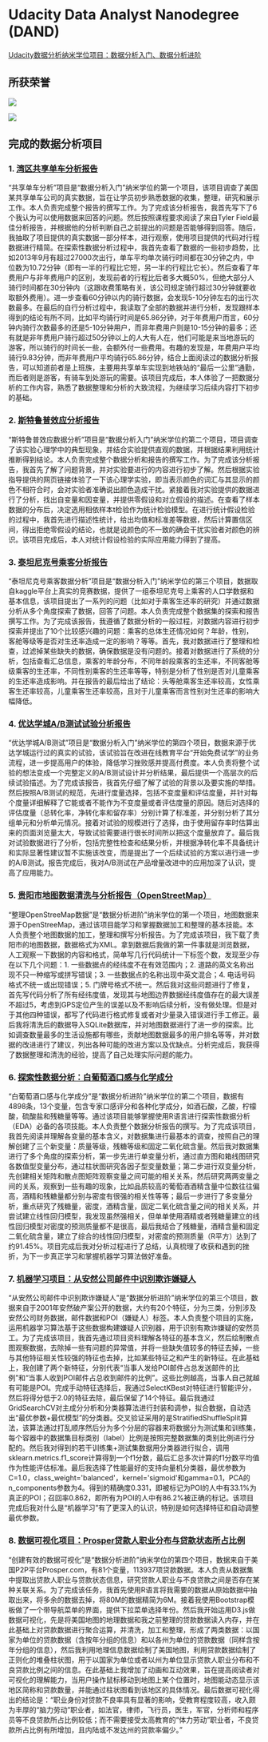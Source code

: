 # Udacity Data Analyst Nanodegree (DAND)

[Udacity数据分析纳米学位项目：数据分析入门、数据分析进阶](https://cn.udacity.com/dand)

## 所获荣誉

![](https://github.com/leesper/become-data-analyst/blob/master/dand1.jpg)

![](https://github.com/leesper/become-data-analyst/blob/master/dand2.jpg)

## 完成的数据分析项目

### 1. [湾区共享单车分析报告](https://nbviewer.jupyter.org/github/leesper/become-data-analyst/blob/master/P0_BayAreaBikeShareAnalysis/Bay_Area_Bike_Share_Analysis.ipynb)

“共享单车分析”项目是“数据分析入门”纳米学位的第一个项目，该项目调查了美国某共享单车公司的真实数据，旨在让学员初步熟悉数据的收集，整理，研究和展示工作。本人负责完成整个报告的撰写工作。为了完成该分析报告，我首先写下了6个我认为可以使用数据来回答的问题。然后按照课程要求阅读了来自Tyler Field最佳分析报告，并根据他的分析判断自己之前提出的问题是否能够得到回答。随后，我抽取了项目提供的真实数据一部分样本，进行观察，使用项目提供的代码对行程数据进行精简。在探索性数据分析过程中，我首先查看了数据的一些初步趋势，比如2013年9月有超过27000次出行，单车平均单次骑行时间都在30分钟之内，中位数为10.72分钟（即有一半的行程比它短，另一半的行程比它长）。然后查看了年费用户与非年费用户的区别，发现前者的行程比后者多大概50%，但绝大部分人骑行时间都在30分钟内（这跟收费策略有关，该公司规定骑行超过30分钟就要收取额外费用）。进一步查看60分钟以内的骑行数据，会发现5-10分钟左右的出行次数最多。在最后的自行分析过程中，我读取了全部的数据并进行分析，发现跟样本得到的结论有所不同，比如平均骑行时间是65.86分钟，对于年费用户而言，60分钟内骑行次数最多的还是5-10分钟用户，而非年费用户则是10-15分钟的最多；还有就是非年费用户骑行超过50分钟以上的人大有人在，他们可能是来当地游玩的游客，所以骑行的时间长一些，会额外付一些费用。有趣的发现是，年费用户平均骑行9.83分钟，而非年费用户平均骑行65.86分钟，结合上面阅读过的数据分析报告，可以知道前者是上班族，主要用共享单车实现到地铁站的“最后一公里”通勤，而后者则是游客，有骑车到处游玩的需要。该项目完成后，本人体验了一把数据分析的工作内容，熟悉了数据整理和分析的大致流程，为继续学习后续内容打下初步的基础。

### 2. [斯特鲁普效应分析报告](https://nbviewer.jupyter.org/github/leesper/become-data-analyst/blob/master/P1_StroopEffectAnalysis/P1_StroopEffectAnalysis.ipynb)

“斯特鲁普效应数据分析”项目是“数据分析入门”纳米学位的第二个项目，项目调查了该实验心理学中的典型现象，并结合实验提供直观的数据，并根据结果利用统计推断得到结论。本人负责完成整个数据分析和报告的撰写工作。为了完成该分析报告，我首先了解了问题背景，并对实验要进行的内容进行初步了解。然后根据实验指导提供的网页链接体验了一下该心理学实验，即当表示颜色的词汇与其显示的颜色不相符合时，会对实验者准确说出颜色造成干扰。紧接着我对实验提供的数据进行了分析，找出自变量和因变量，并提供零假设和对立假设的描述。在查看了样本数据的分布后，决定选用相依样本t检验作为统计检验模型。在进行统计假设检验的过程中，我首先进行描述性统计，给出均值和标准差等数据，然后计算置信区间，得出拒绝零假设的结论，也就是说颜色的不一致的确会干扰实验者对颜色的辨识。该项目完成后，本人对统计假设检验的实际应用能力得到了提高。

### 3. [泰坦尼克号乘客分析报告](https://nbviewer.jupyter.org/github/leesper/become-data-analyst/blob/master/P2_investigate_dataset/P2investivate_dataset.ipynb)

“泰坦尼克号乘客数据分析”项目是“数据分析入门”纳米学位的第三个项目，数据取自kaggle平台上真实的竞赛数据，提供了一组泰坦尼克号上乘客的人口学数据和基本信息，该项目提出了一系列的问题（比如对于乘客生还率的研究）并通过数据分析从多个角度探索了数据，回答了问题。本人负责完成整个数据集的探索和报告撰写工作。为了完成该报告，我遵循了数据分析的一般过程，对数据内容进行初步探索并提出了10个比较感兴趣的问题：乘客的总体生还情况如何？年龄，性别，客舱等级等是否对生还率造成一定的影响？等等。首先，我对数据进行了整理和检查，过滤掉某些缺失的数据，确保数据是没有问题的。接着对数据进行了系统的分析，包括查看汇总信息，乘客的年龄分布，不同年龄段乘客的生还率，不同客舱等级乘客的生还率，不同性别乘客的生还率等等，特别是分析了性别是否对儿童乘客的生还率造成影响。并在报告的最后给出了结论：头等舱乘客生还率较高，女性乘客生还率较高，儿童乘客生还率较高，且对于儿童乘客而言性别对生还率的影响大幅降低。

### 4. [优达学城A/B测试试验分析报告](https://nbviewer.jupyter.org/github/leesper/become-data-analyst/blob/master/P7_ABTest/P7_AB_test.ipynb)

“优达学城A/B测试”项目是“数据分析入门”纳米学位的第四个项目，数据来源于优达学城运行过的真实的试验，该试验旨在改进在线教育平台“开始免费试学”的业务流程，进一步提高用户的体验，降低学习挫败感并提高付费度。本人负责将整个试验的想法变成一个完整定义的A/B测试设计并分析结果，最后提供一个高层次的后续试验描述。为了完成该报告，我首先仔细了解了试验的背景以及要实施的举措。然后按照A/B测试的规范，先进行度量选择，包括不变度量和评估度量，并针对每个度量详细解释了它能或者不能作为不变度量或者评估度量的原因。随后对选择的评估度量（总转化率，净转化率和留存率）分别计算了标准差，并分别分析了其分组单元和分析单元情况。接着对试验的规模进行了选择，由于使用留存率时估算出来的页面浏览量太大，导致试验需要进行很长时间所以把这个度量放弃了。最后我对试验数据进行了分析，包括完整性检查和结果分析，并根据净转化率不具备统计和实际显著性建议暂不实施该改变，而是提出了一个后续试验的方案以进行进一步的A/B测试。报告完成后，我对A/B测试在产品增量改进中的应用加深了认识，提高了应用能力。

### 5. [贵阳市地图数据清洗与分析报告（OpenStreetMap）](https://nbviewer.jupyter.org/github/leesper/become-data-analyst/blob/master/P3_OpenStreetMap/P3_open_street_map.ipynb)

“整理OpenStreeMap数据”是“数据分析进阶”纳米学位的第一个项目，地图数据来源于OpenStreeMap，通过该项目能学习和掌握数据加工和整理的基本技能。本人负责整个地图数据的加工，整理和撰写分析报告。为了完成该项目，我下载了贵阳市的地图数据，数据格式为XML。拿到数据后我做的第一件事就是浏览数据，人工观察一下数据的内容和格式，简单写几行代码统计一下标签个数，发现至少存在以下几个问题：1. 一些数据点的经纬度不在有效范围内；2. 道路的英文名称出现不只一种缩写或拼写错误；3. 一些数据点的名称出现中英文混合；4. 电话号码格式不统一或出现错误；5. 门牌号格式不统一。然后我对这些问题进行了修复，首先写代码分析了所有经纬度值，发现其与地图边界数据经纬度值存在的最大误差不超过5，考虑到GPS定位产生的误差以及不影响后续分析，没有做处理。但是对于其他四种错误，都写了代码进行格式修复或者对少量录入错误进行手工修正。最后我将清洗后的数据导入SQLite数据库，并对地图数据进行了进一步的探索。比如调查数量最多的生活设施都有哪些，贡献地图数据最多的用户排名等等，并对数据的改进进行了建议，列出各种可能的改进方案以及优缺点。分析完成后，我获得了数据整理和清洗的经验，提高了自己处理实际问题的能力。

### 6. [探索性数据分析：白葡萄酒口感与化学成分](https://github.com/leesper/become-data-analyst/blob/master/P4_Explore_Summarize_Data/winesEDA.md)

“白葡萄酒口感与化学成分”是“数据分析进阶”纳米学位的第二个项目，数据有4898条，13个变量，包含专家口感评分和各种化学成分，如酒石酸，乙酸，柠檬酸，硫酸盐和残糖量等等。通过该项目能够掌握使用R语言进行探索性数据分析（EDA）必备的各项技能。本人负责整个数据分析报告的撰写。为了完成该项目，我首先阅读并理解各变量的基本含义，对数据集进行最基本的调查，按照自己的理解创建了三个新变量：质量等级，残糖等级和固定二氧化硫含量。然后我对数据集进行了多个角度的探索分析，第一步先进行单变量分析，通过直方图和箱线图研究各数值型变量分布，通过柱状图研究各因子型变量数量；第二步进行双变量分析，先创建相关矩阵和散点图矩阵观察变量之间可能的相关关系，然后研究两两变量之间的关系，观察到一些有趣的现象，比如品质较高的葡萄酒酒精含量中位数往往偏高，酒精和残糖量都分别与密度有很强的相关性等等；最后一步进行了多变量分析，重点研究了残糖量，密度，酒精含量，固定二氧化硫含量之间的相关关系，并尝试建立线性回归模型，我发现虽然强相关，但单单使用酒精或者残糖量建立的线性回归模型对密度的预测质量都不是很高，最后我结合了残糖量，酒精含量和固定二氧化硫含量，建立了综合的线性回归模型，对密度的预测质量（R平方）达到了约91.45%。项目完成后我对分析过程进行了总结，认真梳理了收获和遇到的挫折，为下一步真正学习和掌握机器学习算法做好准备。

### 7. [机器学习项目：从安然公司邮件中识别欺诈嫌疑人](https://github.com/leesper/become-data-analyst/blob/master/P5_Enron_MachineLearning/P5_Enron_Machine_Learning.ipynb)

“从安然公司邮件中识别欺诈嫌疑人”是“数据分析进阶”纳米学位的第三个项目，数据来自于2001年安然破产案公开的数据，大约有20个特征，分为三类，分别涉及安然公司财务数据，邮件数据和POI（嫌疑人）标签。本人负责整个项目的实施，运用机器学习算法基于这些数据构建嫌疑人识别器，用于识别有欺诈嫌疑的安然员工。为了完成该项目，我首先通过项目资料理解各特征的基本含义，然后绘制散点图观察数据，去除掉一些有问题的异常值，并将一些缺失值较多的特征去掉，一些与其他特征相关性较强的特征也去掉，比如某些特征之和产生的新特征。在此基础上，我创建了两个新特征，分别代表“当事人发给POI邮件占总发送邮件的比例”和“当事人收到POI邮件占总收到邮件的比例”。这些比例越高，当事人自己就越有可能是POI。完成手动特征选择后，我通过SelectKBest对特征进行智能评分，然后将得分低于2.0的特征去除，最后保留了14个特征。最后我通过GridSearchCV对主成分分析和分类器算法进行封装和调参，拟合数据，自动选出“最优参数+最优模型”的分类器。交叉验证采用的是StratifiedShuffleSplit算法，该算法通过打乱顺序然后分为多个分层的容器来将数据分为测试集和训练集，每个容器中的数据集目标类别（label）比例是按照完整数据集的类别比例进行分配的。然后我对得到的若干训练集+测试集数据用分类器进行拟合，调用sklearn.metrics.f1_score计算得到一个f1分数，最后汇总多次计算的f1分数平均值作为性能评估标准。最后我选择了性能最好的支持向量机分类器，最优参数为C=1.0，class_weight='balanced'，kernel='sigmoid'和gamma=0.1，PCA的n_components参数为4。得到的精确度0.331，即被标记为POI的人中有33.1%为真正的POI；召回率0.862，即所有为POI的人中有86.2%被正确的标记。该项目完成后我对什么是“机器学习”有了更深入的认识，特别是如何选择特征和自动调整最优参数。

### 8. [数据可视化项目：Prosper贷款人职业分布与贷款状态所占比例](https://leesper.github.io/prosper_datavis/index.html)

“创建有效的数据可视化”是“数据分析进阶”纳米学位的第四个项目，数据来自于美国P2P平台Prosper.com，有81个变量，113937项贷款数据。本人负责从数据集中提取出贷款人职业与贷款状态信息，研究贷款人职业与不良贷款之间是否存在某种关联关系。为了完成该任务，我首先使用R语言将我需要的数据从原始数据中抽取出来，将多余的数据去掉，将80M的数据精简为6M。接着我使用Bootstrap模板做了一个带导航菜单的界面，提供下拉菜单选择年份。然后我开始运用D3.js做数据可视化，先是将美国地图的地理数据和我之前整理的贷款数据读入内存，并在此基础上对贷款数据进行聚合运算，并清洗，加工和整理，形成了两类数据：以国家为单位的贷款数据（含按年分组的信息）和以各州为单位的贷款数据（同样含按年分组的信息），然后我利用地理信息数据绘制了美国地图，利用贷款数据绘制了正则化的堆叠柱状图，用于以国家为单位或者以州为单位显示贷款人职业分布和不良贷款比例之间的信息。在此基础上我增加了动画和互动效果，旨在提高阅读者对可视化的理解能力，当用户操作鼠标移动到地图上某个位置时，地图能动态显示该地区简称和贷款数量，并能通过柱状图看到该地区的具体情况。最后数据可视化得出的结论是：“职业身份对贷款不良率具有显著的影响，受教育程度较高，收入颇为丰厚的“脑力劳动”职业者，如法官，律师，飞行员，医生，军官，分析师和程序员等不良贷款所占比例较低；而不需要接受太高教育的“体力劳动”职业者，不良贷款所占比例有所增加，且内陆或不发达州的贷款率偏少。”
